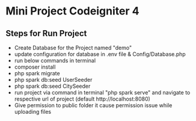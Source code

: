 # Mini Project Codeigniter 4
 

## Steps for Run Project

- Create Database for the Project named "demo"
- update configuration for database in .env file & Config/Database.php
- run below commands in terminal
- composer install
- php spark migrate 
- php spark db:seed UserSeeder  
- php spark db:seed CitySeeder
- run project via command in terminal "php spark serve" and navigate to respective url of project (default http://localhost:8080)
- Give permission to public folder it cause permission issue while uploading files

